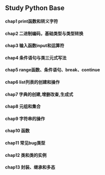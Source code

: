 ## Study Python Base

#### chap1 print函数和转义字符

#### chap2 二进制编码，基础类型与类型转换

#### chap3 输入函数input和运算符

#### chap4 条件语句与类三元式写法

#### chap5 range函数、条件语句、break、continue

#### chap6 list列表的创建和操作

#### chap7 字典的创建,增删改查,生成式

#### chap8 元组和集合

#### chap9 字符串的操作

#### chap10 函数

#### chap11 常见bug类型

#### chap12 类和类的实例

#### chap13 封装、继承和多态